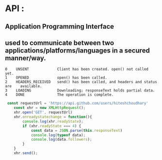 # API :
## Application Programming Interface
## used to communicate between two applications/platforms/languages in a secured manner/way.
```API Method
0	 UNSENT  	        Client has been created. open() not called yet.
1	 OPENED	            open() has been called.
2	 HEADERS_RECEIVED	send() has been called, and headers and status are    available.
3	 LOADING	        Downloading; responseText holds partial data.
4	 DONE	            The operation is complete.
```
```js
 const requestUrl = 'https://api.github.com/users/hiteshchoudhary'
    const xhr = new XMLHttpRequest();
    xhr.open('GET', requestUrl)
    xhr.onreadystatechange = function(){
        console.log(xhr.readyState);
        if (xhr.readyState === 4) {
            const data = JSON.parse(this.responseText)
            console.log(typeof data);
            console.log(data.followers);
        }
    }
    xhr.send();
```